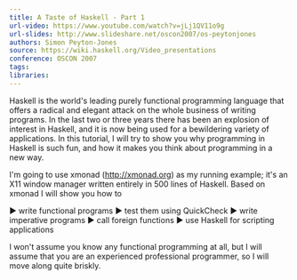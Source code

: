 ```yaml
---
title: A Taste of Haskell - Part 1
url-video: https://www.youtube.com/watch?v=jLj1QV11o9g
url-slides: http://www.slideshare.net/oscon2007/os-peytonjones
authors: Simon Peyton-Jones
source: https://wiki.haskell.org/Video_presentations
conference: OSCON 2007
tags: 
libraries: 
---
```


Haskell is the world's leading purely functional programming language that offers a radical and elegant attack on the whole business of writing programs. In the last two or three years there has been an explosion of interest in Haskell, and it is now being used for a bewildering variety of applications.
In this tutorial, I will try to show you why programming in Haskell is such fun, and how it makes you think about programming in a new way.

I'm going to use xmonad (http://xmonad.org) as my running example; it's an X11 window manager written entirely in 500 lines of Haskell. Based on xmonad I will show you how to 

► write functional programs 
► test them using QuickCheck 
► write imperative programs 
► call foreign functions 
► use Haskell for scripting applications 

I won't assume you know any functional programming at all, but I will assume that you are an experienced professional programmer, so I will move along quite briskly.